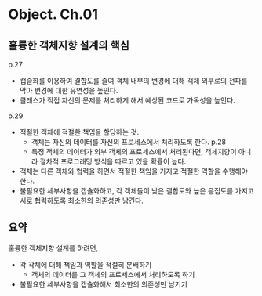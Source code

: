 # Object. Ch.01

## 훌륭한 객체지향 설계의 핵심
p.27
- 캡슐화를 이용하여 결합도를 줄여 객체 내부의 변경에 대해 객체 외부로의 전파를 막아 변경에 대한 유연성을 높인다.
- 클래스가 직접 자신의 문제를 처리하게 해서 예상된 코드로 가독성을 높인다.

p.29
- 적절한 객체에 적절한 책임을 할당하는 것.
    - 객체는 자신의 데이터를 자신의 프로세스에서 처리하도록 한다. p.28
    - 특정 객체의 데이터가 외부 객체의 프로세스에서 처리된다면, 객체지향이 아니라 절차적 프로그래밍 방식을 따르고 있을 확률이 높다.
- 객체는 다른 객체와 협력을 하면서 적절한 책임을 가지고 적절한 역할을 수행해야 한다.
- 불필요한 세부사항을 캡슐화하고, 각 객체들이 낮은 결합도와 높은 응집도를 가지고 서로 협력하도록 최소한의 의존성만 남긴다.

## 요약
훌륭한 객체지향 설계를 하려면,
- 각 각체에 대해 책임과 역할을 적절히 분배하기
  - 객체의 데이터를 그 객체의 프로세스에서 처리하도록 하기
- 불필요한 세부사항을 캡슐화해서 최소한의 의존성만 남기기
